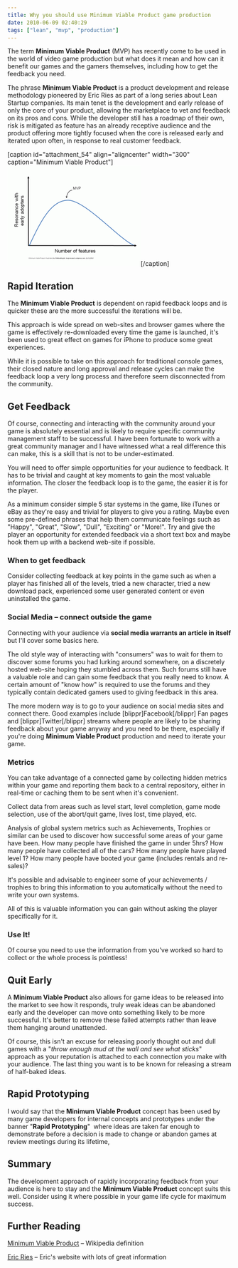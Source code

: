 ```yaml
---
title: Why you should use Minimum Viable Product game production
date: 2010-06-09 02:40:29
tags: ["lean", "mvp", "production"]
---
```


The term **Minimum Viable Product** (MVP) has recently come to be used
in the world of video game production but what does it mean and how can
it benefit our games and the gamers themselves, including how to get the
feedback you need.

The phrase **Minimum Viable Product** is a product development and
release methodology pioneered by Eric Ries as part of a long series
about Lean Startup companies. Its main tenet is the development and
early release of only the core of your product, allowing the marketplace
to vet and feedback on its pros and cons. While the developer still has
a roadmap of their own, risk is mitigated as feature has an
already receptive audience and the product offering more tightly focused
when the core is released early and iterated upon often, in response to
real customer feedback.

[caption id="attachment_54" align="aligncenter" width="300"
caption="Minimum Viable
Product"]![](/assets/img/minimum-viable-product-illustrated-methodologist1-300x225.gif "Minimum Viable Product")[/caption]

## Rapid Iteration

The **Minimum Viable Product** is dependent on rapid feedback loops and
is quicker these are the more successful the iterations will be.

This approach is wide spread on web-sites and browser games where the
game is effectively re-downloaded every time the game is launched, it's
been used to great effect on games for iPhone to produce some great
experiences.

While it is possible to take on this approach for traditional console
games, their closed nature and long approval and release cycles can make
the feedback loop a very long process and therefore seem disconnected
from the community.

## Get Feedback

Of course, connecting and interacting with the community around your
game is absolutely essential and is likely to require specific community
management staff to be successful. I have been fortunate to work with a
great community manager and I have witnessed what a real difference this
can make, this is a skill that is not to be under-estimated.

You will need to offer simple opportunities for your audience to
feedback. It has to be trivial and caught at key moments to gain the
most valuable information. The closer the feedback loop is to the game,
the easier it is for the player.

As a minimum consider simple 5 star systems in the game, like iTunes or
eBay as they're easy and trivial for players to give you a rating. Maybe
even some pre-defined phrases that help them communicate feelings such
as "Happy", "Great", "Slow", "Dull", "Exciting" or "More!". Try and give
the player an opportunity for extended feedback via a short text box and
maybe hook them up with a backend web-site if possible.

### When to get feedback

Consider collecting feedback at key points in the game such as when a
player has finished all of the levels, tried a new character, tried a
new download pack, experienced some user generated content or even
uninstalled the game.

### Social Media – connect outside the game

Connecting with your audience via **social media warrants an article in
itself** but I'll cover some basics here.

The old style way of interacting with "consumers" was to wait for them
to discover some forums you had lurking around somewhere, on a
discretely hosted web-site hoping they stumbled across them. Such forums
still have a valuable role and can gain some feedback that you really
need to know. A certain amount of "know how" is required to use the
forums and they typically contain dedicated gamers used to giving
feedback in this area.

The more modern way is to go to your audience on social media sites and
connect there. Good examples include [blippr]Facebook[/blippr] Fan pages
and [blippr]Twitter[/blippr] streams where people are likely to be
sharing feedback about your game anyway and you need to be there,
especially if you're doing **Minimum Viable Product** production and
need to iterate your game.

### Metrics

You can take advantage of a connected game by collecting hidden metrics
within your game and reporting them back to a central repository, either
in real-time or caching them to be sent when it's convenient.

Collect data from areas such as level start, level completion, game mode
selection, use of the abort/quit game, lives lost, time played, etc.

Analysis of global system metrics such as Achievements, Trophies or
similar can be used to discover how successful some areas of your game
have been. How many people have finished the game in under 5hrs? How
many people have collected all of the cars? How many people have played
level 1? How many people have booted your game (includes rentals and
re-sales)?

It's possible and advisable to engineer some of your achievements /
trophies to bring this information to you automatically without the need
to write your own systems.

All of this is valuable information you can gain without asking the
player specifically for it.

### Use It!

Of course you need to use the information from you've worked so hard to
collect or the whole process is pointless!

## Quit Early

A **Minimum Viable Product** also allows for game ideas to be released
into the market to see how it responds, truly weak ideas can be
abandoned early and the developer can move onto something likely to be
more successful. It's better to remove these failed attempts rather than
leave them hanging around unattended.

Of course, this isn't an excuse for releasing poorly thought out and
dull games with a "_throw enough mud at the wall and see what sticks_"
approach as your reputation is attached to each connection you make with
your audience. The last thing you want is to be known for releasing a
stream of half-baked ideas.

## Rapid Prototyping

I would say that the **Minimum Viable Product** concept has been used by
many game developers for internal concepts and prototypes under the
banner "**Rapid Prototyping**"  where ideas are taken far enough to
demonstrate before a decision is made to change or abandon games at
review meetings during its lifetime,

## Summary

The development approach of rapidly incorporating feedback from your
audience is here to stay and the **Minimum Viable Product** concept
suits this well. Consider using it where possible in your game life
cycle for maximum success.

## Further Reading

[Minimum Viable
Product](http://en.wikipedia.org/wiki/Minimum_viable_product) – Wikipedia definition

[Eric Ries](http://www.startuplessonslearned.com/) – Eric's website with lots of great information
